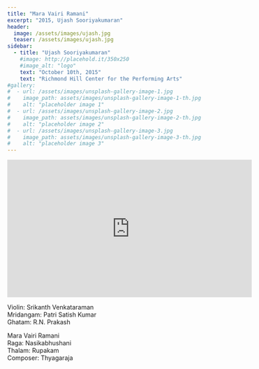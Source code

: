 ```yaml
---
title: "Mara Vairi Ramani"
excerpt: "2015, Ujash Sooriyakumaran"
header:
  image: /assets/images/ujash.jpg
  teaser: /assets/images/ujash.jpg
sidebar:
  - title: "Ujash Sooriyakumaran"
    #image: http://placehold.it/350x250
    #image_alt: "logo"
    text: "October 10th, 2015"
    text: "Richmond Hill Center for the Performing Arts"
#gallery:
#  - url: /assets/images/unsplash-gallery-image-1.jpg
#    image_path: assets/images/unsplash-gallery-image-1-th.jpg
#    alt: "placeholder image 1"
#  - url: /assets/images/unsplash-gallery-image-2.jpg
#    image_path: assets/images/unsplash-gallery-image-2-th.jpg
#    alt: "placeholder image 2"
#  - url: /assets/images/unsplash-gallery-image-3.jpg
#    image_path: assets/images/unsplash-gallery-image-3-th.jpg
#    alt: "placeholder image 3"
---
```

<iframe width="560" height="315" src="https://www.youtube.com/embed/kWFrdNsw7Bc?si=86DFLS4d_rDqpwan&amp;start=134" title="YouTube video player" frameborder="0" allow="accelerometer; autoplay; clipboard-write; encrypted-media; gyroscope; picture-in-picture; web-share" referrerpolicy="strict-origin-when-cross-origin" allowfullscreen></iframe>

Violin: Srikanth Venkataraman  
Mridangam: Patri Satish Kumar  
Ghatam: R.N. Prakash  


Mara Vairi Ramani  
Raga: Nasikabhushani  
Thalam: Rupakam  
Composer: Thyagaraja  
